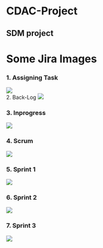 # CDAC-Project

## SDM project

# Some Jira Images

### 1. Assigning Task
<img src="/Jira_images/assigning.png"/>
<br

### 2. Back-Log
<img src="/Jira_images/backlog.png"/>
<br/>

### 3. Inprogress
<img src="/Jira_images/inprogress.png"/>
<br/>

### 4. Scrum
<img src="/Jira_images/scrum.png"/>
<br/>

### 5. Sprint 1
<img src="/Jira_images/sprint1.png"/>
<br/>

### 6. Sprint 2
<img src="/Jira_images/sprint2.png"/>
<br/>

### 7. Sprint 3
<img src="/Jira_images/sprint3.png"/>